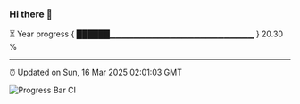 ### Hi there 👋

⏳ Year progress { ██████▁▁▁▁▁▁▁▁▁▁▁▁▁▁▁▁▁▁▁▁▁▁▁▁ } 20.30 %

---

⏰ Updated on Sun, 16 Mar 2025 02:01:03 GMT

![Progress Bar CI](https://github.com/DhruviPatel157/GitHub-Actions-Demo/workflows/Progress%20Bar%20CI/badge.svg)
